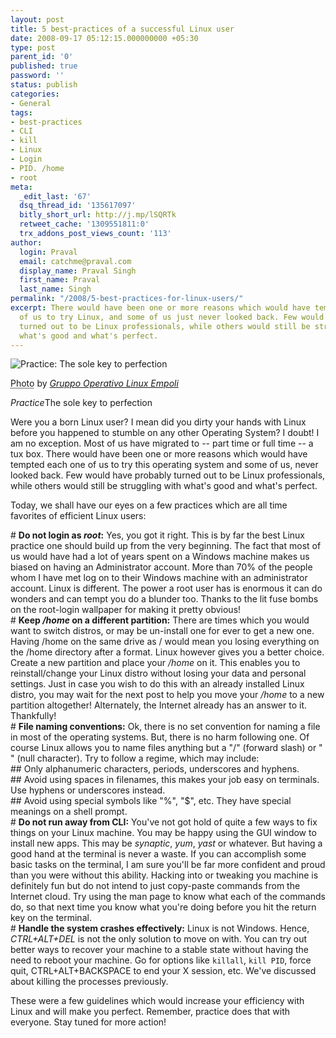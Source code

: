 ```yaml
---
layout: post
title: 5 best-practices of a successful Linux user
date: 2008-09-17 05:12:15.000000000 +05:30
type: post
parent_id: '0'
published: true
password: ''
status: publish
categories:
- General
tags:
- best-practices
- CLI
- kill
- Linux
- Login
- PID. /home
- root
meta:
  _edit_last: '67'
  dsq_thread_id: '135617097'
  bitly_short_url: http://j.mp/lSQRTk
  retweet_cache: '1309551811:0'
  trx_addons_post_views_count: '113'
author:
  login: Praval
  email: catchme@praval.com
  display_name: Praval Singh
  first_name: Praval
  last_name: Singh
permalink: "/2008/5-best-practices-for-linux-users/"
excerpt: There would have been one or more reasons which would have tempted each one
  of us to try Linux, and some of us just never looked back. Few would have probably
  turned out to be Linux professionals, while others would still be struggling with
  what's good and what's perfect.
---
```

<div class="figure"><img src="/static/2008/09/linux-5-practices.png" alt="Practice: The sole key to perfection" />
<p class="credit"><abbr class="type" title="Photograph">Photo</abbr> by <cite><a href="http://www.flickr.com/photos/gruppo_operativo_linux_empoli/1798160879/">Gruppo Operativo Linux Empoli</a></cite></p>
<p class="caption"><em class="title">Practice</em>The sole key to perfection</p>
</div>
<p>Were you a born Linux user? I mean did you dirty your hands with Linux before you happened to stumble on any other Operating System? I doubt! I am no exception. Most of us have migrated to -- part time or full time -- a tux box. There would have been one or more reasons which would have tempted each one of us to try this operating system and some of us, never looked back. Few would have probably turned out to be Linux professionals, while others would still be struggling with what's good and what's perfect.</p>
<p>Today, we shall have our eyes on a few practices which are all time favorites of efficient Linux users:</p>
<p># <strong>Do not login as <em>root</em>:</strong> Yes, you got it right. This is by far the best Linux practice one should build up from the very beginning. The fact that most of us would have had a lot of years spent on a Windows machine makes us biased on having an Administrator account. More than 70% of the people whom I have met log on to their Windows machine with an administrator account. Linux is different. The power a root user has is enormous it can do wonders and can tempt you do a blunder too. Thanks to the lit fuse bombs on the root-login wallpaper for making it pretty obvious!<br />
# <strong>Keep <em>/home</em> on a different partition:</strong>  There are times which you would want to switch distros, or may be un-install one for ever to get a new one. Having /home on the same drive as / would mean you losing everything on the /home directory after a format. Linux however gives you a better choice. Create a new partition and place your <em>/home</em> on it. This enables you to reinstall/change your Linux distro without losing your data and personal settings. Just in case you wish to do this with an already installed Linux distro, you may wait for the next post to help you move your <em>/home</em> to a new partition altogether! Alternately, the Internet already has an answer to it. Thankfully!<br />
# <strong>File naming conventions:</strong> Ok, there is no set convention for naming a file in most of the operating systems. But, there is no harm following one. Of course Linux allows you to name files anything but a "/" (forward slash) or " " (null character). Try to follow a regime, which may include:<br />
## Only alphanumeric characters, periods, underscores and hyphens.<br />
## Avoid using spaces in filenames, this makes your job easy on terminals. Use hyphens or underscores instead.<br />
## Avoid using special symbols like "%", "$", etc. They have special meanings on a shell prompt.<br />
# <strong>Do not run away from CLI:</strong> You've not got hold of quite a few ways to fix things on your Linux machine. You may be happy using the GUI window to install new apps. This may be <em>synaptic</em>, <em>yum</em>, <em>yast</em> or whatever. But having a good hand at the terminal is never a waste. If you can accomplish some basic tasks on the terminal, I am sure you'll be far more confident and proud than you were without this ability. Hacking into or tweaking you machine is definitely fun but do not intend to just copy-paste commands from the Internet cloud. Try using the man page to know what each of the commands do, so that next time you know what you're doing before you hit the return key on the terminal.<br />
# <strong>Handle the system crashes effectively:</strong> Linux is not Windows. Hence, <em>CTRL+ALT+DEL</em> is not the only solution to move on with. You can try out better ways to recover your machine to a stable state without having the need to reboot your machine. Go for options like <code>killall</code>, <code>kill PID</code>, force quit, CTRL+ALT+BACKSPACE to end your X session, etc. We've discussed about killing the processes previously.</p>
<p>These were a few guidelines which would increase your efficiency with Linux and will make you perfect. Remember, practice does that with everyone. Stay tuned for more action!</p>
